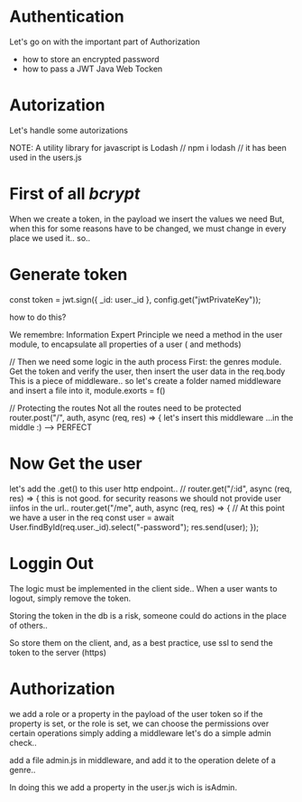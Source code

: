 # Authentication

Let's go on with the important part of Authorization

-   how to store an encrypted password
-   how to pass a JWT Java Web Tocken

# Autorization

Let's handle some autorizations

NOTE: A utility library for javascript is Lodash
// npm i lodash
// it has been used in the users.js

# First of all _bcrypt_

When we create a token, in the payload we insert the values we need
But, when this for some reasons have to be changed, we must change in every
place we used it..
so..

# Generate token

const token = jwt.sign({ \_id: user.\_id }, config.get("jwtPrivateKey"));

how to do this?

We remembre: Information Expert Principle
we need a method in the user module, to encapsulate all properties of a user ( and methods)

//
Then we need some logic in the auth process
First: the genres module. Get the token and verify the user,
then insert the user data in the req.body
This is a piece of middleware.. so let's create a folder named middleware
and insert a file into it, module.exorts = f()

// Protecting the routes
Not all the routes need to be protected
router.post("/", auth, async (req, res) => {
let's insert this middleware ...in the middle :)
--> PERFECT

# Now Get the user

let's add the .get() to this user http endpoint..
// router.get("/:id", async (req, res) => {
this is not good. for security reasons we should not provide user iinfos
in the url..
router.get("/me", auth, async (req, res) => {
// At this point we have a user in the req
const user = await User.findById(req.user.\_id).select("-password");
res.send(user);
});

# Loggin Out

The logic must be implemented in the client side..
When a user wants to logout, simply remove the token.

Storing the token in the db is a risk, someone could do actions
in the place of others..

So store them on the client, and, as a best practice, use ssl to send
the token to the server (https)

# Authorization

we add a role or a property in the payload of the user token
so if the property is set, or the role is set, we can choose
the permissions over certain operations
simply adding a middleware
let's do a simple admin check..

add a file admin.js in middleware, and add it to the operation delete
of a genre..

In doing this we add a property in the user.js wich is isAdmin.
